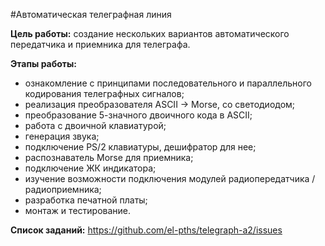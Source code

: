 #Автоматическая телеграфная линия

**Цель работы:** создание нескольких вариантов автоматического передатчика и приемника для телеграфа.

**Этапы работы:**

- ознакомление с принципами последовательного и параллельного кодирования телеграфных сигналов;
- реализация преобразователя ASCII -> Morse, со светодиодом;
- преобразование 5-значного двоичного кода в ASCII;
- работа с двоичной клавиатурой;
- генерация звука;
- подключение PS/2 клавиатуры, дешифратор для нее;
- распознаватель Morse для приемника;
- подключение ЖК индикатора;
- изучение возможности подключения модулей радиопередатчика / радиоприемника;
- разработка печатной платы;
- монтаж и тестирование.

**Список заданий:** https://github.com/el-pths/telegraph-a2/issues
